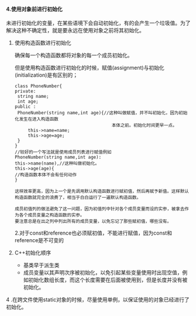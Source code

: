 #### 4.使用对象前进行初始化

未进行初始化的变量，在某些语境下会自动初始化，有的会产生一个垃圾值。为了解决这种不确定性，就是要永远在使用对象之前将其初始化。

1. 使用构造函数进行初始化

   确保每一个构造函数都将对象的每一个成员初始化。

   但是使用构造函数进行初始化的时候，赋值(assignment)与初始化(initialization)是有区别的；

   ````
   class PhoneNumber{
   private:
   	string name;
   	int age;
   public :
   	PhoneNumber(string name,int age){//这种叫做赋值，并不叫初始化，因为初始化发生在进入构造函数
   										本体之前。初始化时间更早一点。
   		this->name=name;
   		this->age=age;
   	}
   }
   //较好的一个写法就是使用成员列表进行赋值例如
   PhoneNumber(string name,int age):
   this->name(name),//这种叫做初始化。
   this->age(age){
   //构造函数本体不会有任何动作
   }
   
   这样效率更高，因为上一个是先调用默认构造函数进行赋初值，然后再赋予新值。这样默认构造函数就完全的浪费了，相当于白白运行了一遍默认构造函数。
   
   成员初值列的做法避免了这一问题，因为初值列中针对各个成员变量而设的实参，被拿去作为各个成员变量之构造函数的实参。
   要注意总是在出之列中列出所有的成员变量，以免忘记了那些赋初值，哪些没有。
   ````
   
   2.对于const和reference也必须赋初值，不能进行赋值，因为const和reference是不可变的
   
   

3. C++初始化顺序

	*  基类早于派生类
	*  成员变量以其声明次序被初始化，以免引起某些变量使用时出现空值，例如初始化数组长度，而这个长度需要在后面被使用到，但是长度并没有被初始化。

4 .在跨文件使用static对象的时候，尽量使用单例，以保证使用的对象已经进行了初始化。

​	

